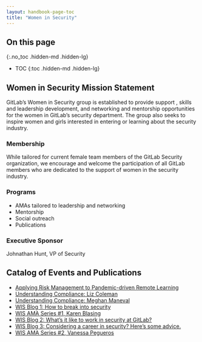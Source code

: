 ```yaml
---
layout: handbook-page-toc
title: "Women in Security"
---
```


## On this page
{:.no_toc .hidden-md .hidden-lg}

- TOC
{:toc .hidden-md .hidden-lg}

## Women in Security Mission Statement 
GitLab’s Women in Security group is established to provide support , skills and leadership development, and networking and mentorship opportunities for the women in GitLab’s security department. The group also seeks to inspire women and girls interested in entering or learning about the security industry. 

### Membership
While tailored for current female team members of the GitLab Security organization, we encourage and welcome the participation of all GitLab members who are dedicated to the support of women in the security industry.

### Programs
- AMAs tailored to leadership and networking
- Mentorship
- Social outreach
- Publications

### Executive Sponsor
Johnathan Hunt, VP of Security

## Catalog of Events and Publications
- [Applying Risk Management to Pandemic-driven Remote Learning](/blog/2020/08/27/applying-risk-management-to-remote-learning/)
- [Understanding Compliance: Liz Coleman](https://www.youtube.com/watch?v=WfbAQfUz-_w)
- [Understanding Compliance: Meghan Maneval](https://www.youtube.com/watch?v=h95ddzEsTog)
- [WIS Blog 1: How to break into security](/blog/2020/11/12/breaking-into-security/)
- [WIS AMA Series #1, Karen Blasing](https://drive.google.com/file/d/1iLShz008zg9Eatvc4jmVQRy9amMVZK7o/view?usp=sharing)
- [WIS Blog 2: What’s it like to work in security at GitLab?](/blog/2021/01/07/whats-it-like-to-work-security-at-gitlab/)
- [WIS Blog 3: Considering a career in security? Here’s some advice.](/blog/2021/03/04/considering-a-career-in-security/)
- [WIS AMA Series #2, Vanessa Pegueros](https://docs.google.com/document/d/1HW3wAtrpoe0sH2Vx3vAC2UvSgxu03IZD52OXSPiLUkI/edit?usp=sharing)

